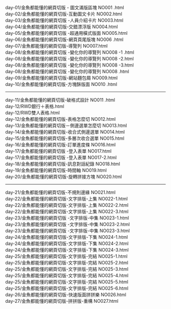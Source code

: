  
 
 day-01/金魚都能懂的網頁切版 - 圖文滿版區塊 NO001 .html <br>
 day-02/金魚都能懂的網頁切版-互動圖文卡片 NO002.html <br>
 day-03/金魚都能懂的網頁切版 -人員介紹卡片 NO003.html <br> 
 day-04/金魚都能懂的網頁切版-交錯漂浮版 NO004.html <br>
 day-05/金魚都能懂的網頁切版 -超通用橫式版面 NO005.html  <br>
 day-06/金魚都能懂的網頁切版-網頁頁尾版塊 NO006 .html <br>
 day-07/金魚都能懂的網頁切版-導覽列 NO007.html <br>
 day-08/金魚都能懂的網頁切版 -變化你的導覽列 NO008 -1 .html <br>
 day-08/金魚都能懂的網頁切版 -變化你的導覽列 NO008 -2.html <br>
 day-08/金魚都能懂的網頁切版 -變化你的導覽列 NO008 -3.html <br>
 day-08/金魚都能懂的網頁切版 -變化你的導覽列 NO008 .html <br>
 day-09/金魚都能懂的網頁切版-網站麵包屑 NO009.html <br>
 day-10/金魚都能懂的網頁切版-方塊酥版面 NO010 .html <br>
 
------------------------------------------------------------------------

 day-11/金魚都能懂的網頁切版-破格式設計 NO011 .html <br>
 day-12/RWD銀行＋表格.html <br>
 day-12/RWD雙人表格.html <br>
 day-12/金魚都能懂的網頁切版-表格怎麼切 NO012.html <br>
 day-13/金魚都能懂的網頁切版－側邊選單怎麼切 NO013.html <br>
 day-14/金魚都能懂的網頁切版-收合式側邊選單 NO014.html <br>
 day-15/金魚都能懂的網頁切版-多層次收合選單 NO015.html <br>
 day-16/金魚都能懂的網頁切版-訂單進度條 NO016.html <br>
 day-17/金魚都能懂的網頁切版 -登入表單 NO017.html <br>
 day-17/金魚都能懂的網頁切版 -登入表單 NO017-2.html <br>
 day-18/金魚都能懂的網頁切版-訊息對話紀錄 NO018.html <br>
 day-19/金魚都能懂的網頁切版-時間軸 NO019.html <br>
 day-20/金魚都能懂的網頁切版-旋轉拼接方塊 NO020.html <br>

------------------------------------------------------------------------

 day-21/金魚都能懂的網頁切版-不規則邊緣 NO021.html <br>
 day-22/金魚都能懂的網頁切版-文字排版-上集 NO022-1.html <br>
 day-22/金魚都能懂的網頁切版-文字排版-上集 NO022-2.html <br>
 day-22/金魚都能懂的網頁切版-文字排版-上集 NO022-3.html <br>
 day-23/金魚都能懂的網頁切版 -文字排版-中集 NO023-1.html <br>
 day-23/金魚都能懂的網頁切版 -文字排版-中集 NO023-2.html <br>
 day-23/金魚都能懂的網頁切版 -文字排版-中集 NO023-3.html <br>
 day-24/金魚都能懂的網頁切版-文字排版-下集 NO024-1.html <br>
 day-24/金魚都能懂的網頁切版-文字排版-下集 NO024-2.html <br>
 day-24/金魚都能懂的網頁切版-文字排版-下集 NO024-3.html <br>
 day-25/金魚都能懂的網頁切版-文字排版-完結 NO025-1.html <br>
 day-25/金魚都能懂的網頁切版-文字排版-完結 NO025-2.html <br>
 day-25/金魚都能懂的網頁切版-文字排版-完結 NO025-3.html <br>
 day-25/金魚都能懂的網頁切版-文字排版-完結 NO025-4.html <br>
 day-25/金魚都能懂的網頁切版-文字排版-完結 NO025-5.html <br>
 day-25/金魚都能懂的網頁切版-文字排版-完結 NO025-6.html <br>
 day-26/金魚都能懂的網頁切版-快速版面拼拼樂 NO026.html  <br>
 day-27/金魚都能懂的網頁切版-拼拼版-重構 NO027.html <br>
